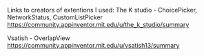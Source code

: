 Links to creators of extentions I used:
The K studio - ChoicePicker, NetworkStatus, CustomListPicker
https://community.appinventor.mit.edu/u/the_k_studio/summary

Vsatish - OverlapView
https://community.appinventor.mit.edu/u/vsatish13/summary
